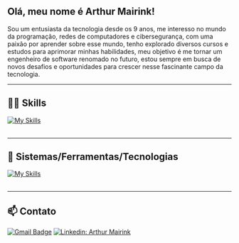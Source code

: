## Olá, meu nome é Arthur Mairink!

Sou um entusiasta da tecnologia
desde os 9 anos, me interesso no mundo da programação, redes de computadores e cibersegurança,
com uma paixão por aprender sobre esse mundo, tenho explorado diversos cursos e estudos para aprimorar minhas habilidades,
meu objetivo é me tornar um engenheiro de software renomado no futuro,
estou sempre em busca de novos desafios e oportunidades para crescer nesse fascinante campo da tecnologia.

---

## 👨‍💻 Skills

[![My Skills](https://skillicons.dev/icons?i=python,lua,javascript,html,css)](https://skillicons.dev)<br><br>

---

## 🔧 Sistemas/Ferramentas/Tecnologias
[![My Skills](https://skillicons.dev/icons?i=windows,kali,vscode,mysql,nodejs,github,figma,bash,bootstrap,git,docker)](https://skillicons.dev)<br><br>

---

## 📫 Contato

[![Gmail Badge](https://img.shields.io/badge/-af.mairink@gmail.com-006bed?style=flat-square&logo=Gmail&logoColor=white&link=mailto:{af.mairink@gmail.com})](mailto:{af.mairink@gmail.com})
[![Linkedin: Arthur Mairink](https://img.shields.io/badge/-ArthurMairink-blue?style=flat-square&logo=Linkedin&logoColor=white&link=https://www.linkedin.com/in/arthur-mairink/-b7356a2b6/)](https://www.linkedin.com/in/arthur-mairink/)
